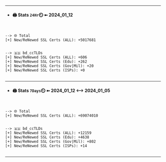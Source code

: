 

---
- #### 🖨️ **Stats** `24Hr`⏲️ ➼ 2024_01_12
```console


--> 🌐 Total
[+] New/ReNewed SSL Certs (ALL): +5017681


--> 🇧🇩 bd_ccTLDs
[+] New/ReNewed SSL Certs (ALL): +606
[+] New/ReNewed SSL Certs (Edu): +262
[+] New/ReNewed SSL Certs (Gov|Mil): +20
[+] New/ReNewed SSL Certs (ISPs): +0


```

---
- #### 🖨️ **Stats** `7Days`⏲️ ➼ 2024_01_12 <--> 2024_01_05
```console


--> 🌐 Total
[+] New/ReNewed SSL Certs (ALL): +69074010


--> 🇧🇩 bd_ccTLDs
[+] New/ReNewed SSL Certs (ALL): +12159
[+] New/ReNewed SSL Certs (Edu): +4638
[+] New/ReNewed SSL Certs (Gov|Mil): +802
[+] New/ReNewed SSL Certs (ISPs): +14


```

---

